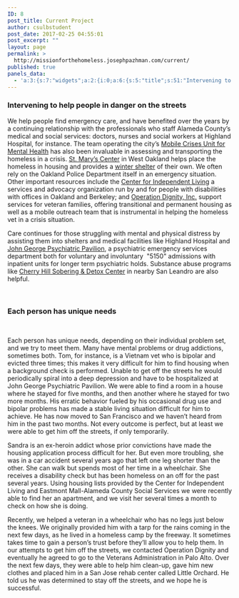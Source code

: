 ```yaml
---
ID: 8
post_title: Current Project
author: csulbstudent
post_date: 2017-02-25 04:55:01
post_excerpt: ""
layout: page
permalink: >
  http://missionforthehomeless.josephpazhman.com/current/
published: true
panels_data:
  - 'a:3:{s:7:"widgets";a:2:{i:0;a:6:{s:5:"title";s:51:"Intervening to help people in danger on the streets";s:4:"text";s:1848:"<p>We help people find emergency care, and have benefited over the years by a continuing relationship with the professionals who staff Alameda County’s medical and social services: doctors, nurses and social workers at Highland Hospital, for instance. The team operating the city’s <a href="http://mhaac.org/need-help-now.html">Mobile Crises Unit for Mental Health</a> has also been invaluable in assessing and transporting the homeless in a crisis. <a href="http://www.stmaryscenter.org/">St. Mary’s Center</a> in West Oakland helps place the homeless in housing and provides a <a href="http://stmaryscenter.org/emergency-winter-shelter/">winter shelter</a> of their own. We often rely on the Oakland Police Department itself in an emergency situation. Other important resources include the <a href="http://www.thecil.org/">Center for Independent Living</a> a services and advocacy organization run by and for people with disabilities with offices in Oakland and Berkeley; and <a href="http://operationdignity.org/">Operation Dignity, Inc.</a> support services for veteran families, offering transitional and permanent housing as well as a mobile outreach team that is instrumental in helping the homeless vet in a crisis situation.</p><p>Care continues for those struggling with mental and physical distress by assisting them into shelters and medical facilities like Highland Hospital and <a href="http://www.acmedctr.org/johngeorge.cfm">John George Psychiatric Pavilion</a>, a psychiatric emergency services department both for voluntary and involuntary  "5150" admissions with inpatient units for longer term psychiatric holds. Substance abuse programs like <a href="http://horizonservices.org/cherry-hill-detoxification-program-services/">Cherry Hill Sobering &amp; Detox Center</a> in nearby San Leandro are also helpful.</p><p> </p>";s:20:"text_selected_editor";s:7:"tinymce";s:5:"autop";b:1;s:12:"_sow_form_id";s:13:"58cc2f670d248";s:11:"panels_info";a:6:{s:5:"class";s:31:"SiteOrigin_Widget_Editor_Widget";s:4:"grid";i:0;s:4:"cell";i:0;s:2:"id";i:0;s:9:"widget_id";s:36:"8f5653d7-4670-47e9-9448-cdc8cfc8956d";s:5:"style";a:2:{s:27:"background_image_attachment";b:0;s:18:"background_display";s:4:"tile";}}}i:1;a:6:{s:5:"title";s:28:"Each person has unique needs";s:4:"text";s:2259:"<p> </p><p>Each person has unique needs, depending on their individual problem set, and we try to meet them. Many have mental problems or drug addictions, sometimes both. Tom, for instance, is a Vietnam vet who is bipolar and evicted three times; this makes it very difficult for him to find housing when a background check is performed. Unable to get off the streets he would periodically spiral into a deep depression and have to be hospitalized at John George Psychiatric Pavilion. We were able to find a room in a house where he stayed for five months, and then another where he stayed for two more months. His erratic behavior fueled by his occasional drug use and bipolar problems has made a stable living situation difficult for him to achieve. He has now moved to San Francisco and we haven’t heard from him in the past two months. Not every outcome is perfect, but at least we were able to get him off the streets, if only temporarily.</p><p>Sandra is an ex-heroin addict whose prior convictions have made the housing application process difficult for her. But even more troubling, she was in a car accident several years ago that left one leg shorter than the other. She can walk but spends most of her time in a wheelchair. She receives a disability check but has been homeless on an off for the past several years. Using housing lists provided by the Center for Independent Living and Eastmont Mall-Alameda County Social Services we were recently able to find her an apartment, and we visit her several times a month to check on how she is doing.</p><p>Recently, we helped a veteran in a wheelchair who has no legs just below the knees. We originally provided him with a tarp for the rains coming in the next few days, as he lived in a homeless camp by the freeway. It sometimes takes time to gain a person’s trust before they’ll allow you to help them. In our attempts to get him off the streets, we contacted Operation Dignity and eventually he agreed to go to the Veterans Administration in Palo Alto. Over the next few days, they were able to help him clean-up, gave him new clothes and placed him in a San Jose rehab center called Little Orchard. He told us he was determined to stay off the streets, and we hope he is successful.</p>";s:20:"text_selected_editor";s:7:"tinymce";s:5:"autop";b:1;s:12:"_sow_form_id";s:13:"58cc2f65423aa";s:11:"panels_info";a:6:{s:5:"class";s:31:"SiteOrigin_Widget_Editor_Widget";s:4:"grid";i:0;s:4:"cell";i:0;s:2:"id";i:1;s:9:"widget_id";s:36:"8f5653d7-4670-47e9-9448-cdc8cfc8956d";s:5:"style";a:2:{s:27:"background_image_attachment";b:0;s:18:"background_display";s:4:"tile";}}}}s:5:"grids";a:1:{i:0;a:2:{s:5:"cells";i:1;s:5:"style";a:3:{s:13:"bottom_margin";s:5:"-30px";s:27:"background_image_attachment";b:0;s:18:"background_display";s:4:"tile";}}}s:10:"grid_cells";a:1:{i:0;a:2:{s:4:"grid";i:0;s:6:"weight";i:1;}}}'
---
```

<h3 class="widget-title">Intervening to help people in danger on the streets</h3>
<p>We help people find emergency care, and have benefited over the years by a continuing relationship with the professionals who staff Alameda County’s medical and social services: doctors, nurses and social workers at Highland Hospital, for instance. The team operating the city’s <a href="http://mhaac.org/need-help-now.html">Mobile Crises Unit for Mental Health</a> has also been invaluable in assessing and transporting the homeless in a crisis. <a href="http://www.stmaryscenter.org/">St. Mary’s Center</a> in West Oakland helps place the homeless in housing and provides a <a href="http://stmaryscenter.org/emergency-winter-shelter/">winter shelter</a> of their own. We often rely on the Oakland Police Department itself in an emergency situation. Other important resources include the <a href="http://www.thecil.org/">Center for Independent Living</a> a services and advocacy organization run by and for people with disabilities with offices in Oakland and Berkeley; and <a href="http://operationdignity.org/">Operation Dignity, Inc.</a> support services for veteran families, offering transitional and permanent housing as well as a mobile outreach team that is instrumental in helping the homeless vet in a crisis situation.</p>
<p>Care continues for those struggling with mental and physical distress by assisting them into shelters and medical facilities like Highland Hospital and <a href="http://www.acmedctr.org/johngeorge.cfm">John George Psychiatric Pavilion</a>, a psychiatric emergency services department both for voluntary and involuntary&nbsp; "5150" admissions with inpatient units for longer term psychiatric holds. Substance abuse programs like <a href="http://horizonservices.org/cherry-hill-detoxification-program-services/">Cherry Hill Sobering &amp; Detox Center</a> in nearby San Leandro are also helpful.</p>
<p>&nbsp;</p>
<h3 class="widget-title">Each person has unique needs</h3>
<p>&nbsp;</p>
<p>Each person has unique needs, depending on their individual problem set, and we try to meet them. Many have mental problems or drug addictions, sometimes both. Tom, for instance,&nbsp;is a Vietnam vet who is bipolar and evicted three times; this makes it very difficult for him to find housing when a background check is performed. Unable to get off the streets he would periodically spiral into a deep depression and have to be hospitalized at John George Psychiatric Pavilion. We were able to find a room in a house where he stayed for five months, and then another where he stayed for two more months. His erratic behavior fueled by his occasional drug use and bipolar problems has made a stable living situation difficult for him to achieve. He has now moved to San Francisco and we haven’t heard from him in the past two months. Not every outcome is perfect, but at least we were able to get him off the streets, if only temporarily.</p>
<p>Sandra is an ex-heroin addict whose prior convictions have made the housing application process difficult for her. But even more troubling, she was in a car accident several years ago that left one leg shorter than the other. She can walk but spends most of her time in a wheelchair. She receives a disability check but has been homeless on an off for the past several years. Using housing lists provided by the Center for Independent Living and Eastmont Mall-Alameda County Social Services we were recently able to find her an apartment, and we visit her several times a month to check on how she is doing.</p>
<p>Recently, we helped a veteran in a wheelchair who has no legs just below the knees. We originally provided him with a tarp for the rains coming in the next few days, as he lived in a homeless camp by the freeway. It sometimes takes time to gain a person’s trust before they’ll allow you to help them. In our attempts to get him off the streets, we contacted Operation Dignity and eventually he agreed to go to the Veterans Administration in Palo Alto. Over the next few days, they were able to help him clean-up, gave him new clothes and placed him in a San Jose rehab center called Little Orchard. He told us he was determined to stay off the streets, and we hope he is successful.</p>